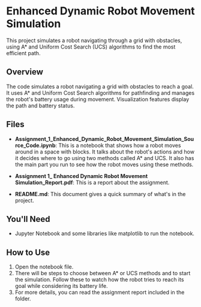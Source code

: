 # Enhanced Dynamic Robot Movement Simulation 

This project simulates a robot navigating through a grid with obstacles, using A* and Uniform Cost Search (UCS) algorithms to find the most efficient path.

## Overview

The code simulates a robot navigating a grid with obstacles to reach a goal. It uses A* and Uniform Cost Search algorithms for pathfinding and manages the robot's battery usage during movement. Visualization features display the path and battery status.

## Files

- **Assignment_1_Enhanced_Dynamic_Robot_Movement_Simulation_Source_Code.ipynb**: This is a notebook that shows how a robot moves around in a space with blocks. It talks about the robot's actions and how it decides where to go using two methods called A* and UCS. It also has the main part you run to see how the robot moves using these methods.

- **Assignment 1_ Enhanced Dynamic Robot Movement Simulation_Report.pdf**: This is a report about the assignment.

- **README.md**: This document gives a quick summary of what's in the project.

## You'll Need

- Jupyter Notebook and some libraries like matplotlib to run the notebook.

## How to Use

1. Open the notebook file.
2. There will be steps to choose between A* or UCS methods and to start the simulation. Follow these to watch how the robot tries to reach its goal while considering its battery life.
3. For more details, you can read the assignment report included in the folder.

